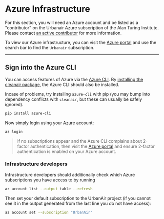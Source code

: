 # Azure Infrastructure

For this section, you will need an Azure account and be listed as a "contributor" on the Urbanair Azure subscription of the Alan Turing Institute.
Please contact [an active contributor](contributor.md) for more information.

To view our Azure infrastructure, you can visit the [Azure portal](https://portal.azure.com/) and use the search bar to find the `Urbanair` subscription.

***

## Sign into the Azure CLI

You can access features of Azure via the [Azure CLI](https://docs.microsoft.com/en-us/cli/azure/).
By [installing the cleanair package](installation.md), the Azure CLI should also be installed.

Incase of problems, try installing `azure-cli` with pip (you may bump into dependency conflicts with `cleanair`, but these can usually be safely ignored).

```bash
pip install azure-cli
```

Now simply login using your Azure account:

```bash
az login
```

> If no subscriptions appear and the Azure CLI complains about 2-factor authentication, then visit the [Azure portal](https://portal.azure.com/) and ensure 2-factor authentication is enabled on your Azure account.

### Infrastructure developers

Infrastructure developers should additionally check which Azure subscriptions you have access to by running
```bash
az account list --output table --refresh
```

Then set your default subscription to the UrbanAir project (if you cannot see it in the output generated from the last line you do not have access):
```bash
az account set --subscription "UrbanAir"
```
